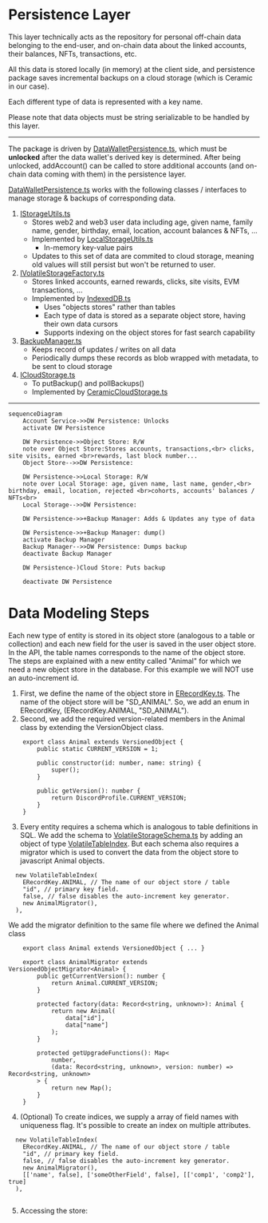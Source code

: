# Persistence Layer

This layer technically acts as the repository for personal off-chain data belonging to the end-user, and on-chain data about the linked accounts, their balances, NFTs, transactions, etc. 

All this data is stored locally (in memory) at the client side, and persistence package saves incremental backups on a cloud storage (which is Ceramic in our case). 

Each different type of data is represented with a key name.

Please note that data objects must be string serializable to be handled by this layer.

---

The package is driven by [DataWalletPersistence.ts](/packages/persistence/src/DataWalletPersistence.ts), which must be **unlocked** after the data wallet's derived key is determined.
After being unlocked, addAccount() can be called to store additional accounts (and on-chain data coming with them) in the persistence layer.

[DataWalletPersistence.ts](/packages/persistence/src/DataWalletPersistence.ts) works with the following classes / interfaces to manage storage & backups of corresponding data.
1. [IStorageUtils.ts](/packages/utils/src/IStorageUtils.ts)
    - Stores web2 and web3 user data including age, given name, family name, gender, birthday, email, location, account balances & NFTs, ...
    - Implemented by [LocalStorageUtils.ts](/packages/utils/src/LocalStorageUtils.ts)
        - In-memory key-value pairs
    - Updates to this set of data are commited to cloud storage, meaning old values will still persist but won't be returned to user.
2. [IVolatileStorageFactory.ts](/packages/persistence/src/volatile/IVolatileStorageFactory.ts)
    - Stores linked accounts, earned rewards, clicks, site visits, EVM transactions, ...
    - Implemented by [IndexedDB.ts](/packages/persistence/src/volatile/IndexedDB.ts)
        - Uses "objects stores" rather than tables
        - Each type of data is stored as a separate object store, having their own data cursors
        - Supports indexing on the object stores for fast search capability
3. [BackupManager.ts](/packages/persistence/src/backup/BackupManager.ts)
    - Keeps record of updates / writes on all data
    - Periodically dumps these records as blob wrapped with metadata, to be sent to cloud storage
4. [ICloudStorage.ts](/packages/persistence/src/cloud/ICloudStorage.ts)
    - To putBackup() and pollBackups()
    - Implemented by [CeramicCloudStorage.ts](/packages/persistence/src/cloud/CeramicCloudStorage.ts)
    
---

```mermaid
sequenceDiagram
    Account Service->>DW Persistence: Unlocks
    activate DW Persistence
    
    DW Persistence->>Object Store: R/W
    note over Object Store:Stores accounts, transactions,<br> clicks, site visits, earned <br>rewards, last block number...
    Object Store-->>DW Persistence: 

    DW Persistence->>Local Storage: R/W 
    note over Local Storage: age, given name, last name, gender,<br> birthday, email, location, rejected <br>cohorts, accounts' balances / NFTs<br>
    Local Storage-->>DW Persistence: 

    DW Persistence->>+Backup Manager: Adds & Updates any type of data

    DW Persistence->>+Backup Manager: dump()
    activate Backup Manager
    Backup Manager-->>DW Persistence: Dumps backup
    deactivate Backup Manager

    DW Persistence-)Cloud Store: Puts backup

    deactivate DW Persistence
```

# Data Modeling Steps
Each new type of entity is stored in its object store (analogous to a table or collection) and each new field for the user is saved in the user object store. In the API, the table names corresponds to the name of the object store. The steps are explained with a new entity called "Animal" for which we need a new object store in the database. For this example we will NOT use an auto-increment id.

1. First, we define the name of the object store in [ERecordKey.ts](./../../packages/persistence/src/ELocalStorageKey.ts). The name of the object store will be "SD_ANIMAL". So, we add an enum in ERecordKey, (ERecordKey.ANIMAL, "SD_ANIMAL").
2. Second, we add the required version-related members in the Animal class by extending the VersionObject class.

```
    export class Animal extends VersionedObject {
        public static CURRENT_VERSION = 1;

        public constructor(id: number, name: string) {
            super();
        }

        public getVersion(): number {
            return DiscordProfile.CURRENT_VERSION;
        }
    }
```
3. Every entity requires a schema which is analogous to table definitions in SQL. We add the schema to [VolatileStorageSchema.ts](./../../packages/persistence/src/volatile/VolatileStorageSchema.ts) by adding an object of type [VolatileTableIndex](./../../packages/persistence/src/volatile/VolatileTableIndex.ts). But each schema also requires a migrator which is used to convert the data from the object store to javascript Animal objects.
```
  new VolatileTableIndex(
    ERecordKey.ANIMAL, // The name of our object store / table
    "id", // primary key field.
    false, // false disables the auto-increment key generator. 
    new AnimalMigrator(),
  ),

```

We add the migrator definition to the same file where we defined the Animal class

```
    export class Animal extends VersionedObject { ... }

    export class AnimalMigrator extends VersionedObjectMigrator<Animal> {
        public getCurrentVersion(): number {
            return Animal.CURRENT_VERSION;
        }

        protected factory(data: Record<string, unknown>): Animal {
            return new Animal(
                data["id"],
                data["name"]
            );
        }

        protected getUpgradeFunctions(): Map<
            number,
            (data: Record<string, unknown>, version: number) => Record<string, unknown>
        > {
            return new Map();
        }
    }
```


4. (Optional) To create indices, we supply a array of field names with uniqueness flag. It's possible to create an index on multiple attributes.

```
  new VolatileTableIndex(
    ERecordKey.ANIMAL, // The name of our object store / table
    "id", // primary key field.
    false, // false disables the auto-increment key generator. 
    new AnimalMigrator(),
    [['name', false], ['someOtherField', false], [['comp1', 'comp2'], true]
  ),


```

5. Accessing the store:

